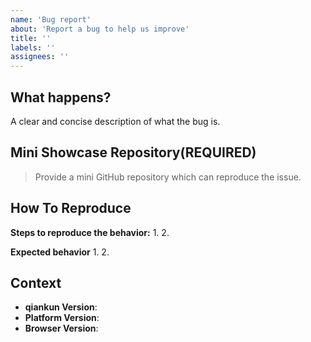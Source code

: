 ```yaml
---
name: 'Bug report'
about: 'Report a bug to help us improve'
title: ''
labels: ''
assignees: ''
---
```


## What happens?

A clear and concise description of what the bug is.

## Mini Showcase Repository(REQUIRED)

> Provide a mini GitHub repository which can reproduce the issue.

<!-- https://github.com/YOUR_REPOSITORY_URL -->

## How To Reproduce

**Steps to reproduce the behavior:** 1. 2.

**Expected behavior** 1. 2.

## Context

- **qiankun Version**:
- **Platform Version**:
- **Browser Version**:
